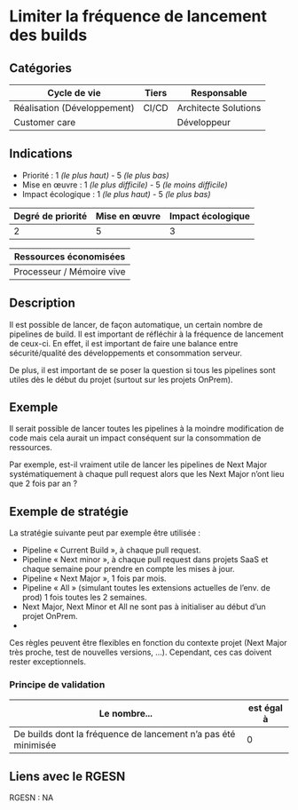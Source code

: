 # Limiter la fréquence de lancement des builds

## Catégories

| Cycle de vie                | Tiers | Responsable          |
|-----------------------------|-------|----------------------|
| Réalisation (Développement) | CI/CD | Architecte Solutions |
| Customer care               |       | Développeur          |

## Indications

* Priorité : 1 *(le plus haut)* - 5 *(le plus bas)*
* Mise en œuvre : 1 *(le plus difficile)* - 5 *(le moins difficile)*
* Impact écologique : 1 *(le plus haut)* - 5 *(le plus bas)*

| Degré de priorité | Mise en œuvre | Impact écologique |
|-------------------|---------------|-------------------|
| 2                 | 5             | 3                 |


| Ressources économisées                                   |
|----------------------------------------------------------|
| Processeur / Mémoire vive |

## Description

Il est possible de lancer, de façon automatique, un certain nombre de pipelines de build. Il est important de réfléchir
à la fréquence de lancement de ceux-ci. En effet, il est important de faire une balance entre sécurité/qualité des 
développements et consommation serveur.

De plus, il est important de se poser la question si tous les pipelines sont utiles dès le début du projet (surtout sur 
les projets OnPrem).

## Exemple

Il serait possible de lancer toutes les pipelines à la moindre modification de code mais cela aurait un impact conséquent 
sur la consommation de ressources.

Par exemple, est-il vraiment utile de lancer les pipelines de Next Major systématiquement à chaque pull request alors
que les Next Major n’ont lieu que 2 fois par an ?

## Exemple de stratégie

La stratégie suivante peut par exemple être utilisée :

* Pipeline « Current Build », à chaque pull request.
* Pipeline « Next minor », à chaque pull request dans projets SaaS et chaque semaine pour prendre en compte les mises à jour.
* Pipeline « Next Major », 1 fois par mois.
* Pipeline « All » (simulant toutes les extensions actuelles de l’env. de prod) 1 fois toutes les 2 semaines.
* Next Major, Next Minor et All ne sont pas à initialiser au début d’un projet OnPrem.
* 
Ces règles peuvent être flexibles en fonction du contexte projet (Next Major très proche, test de nouvelles versions, …).
Cependant, ces cas doivent rester exceptionnels.


### Principe de validation

| Le nombre...                                                   | est égal à |
|----------------------------------------------------------------|------------|
| De builds dont la fréquence de lancement n’a pas été minimisée | 0          |


## Liens avec le RGESN

RGESN : NA